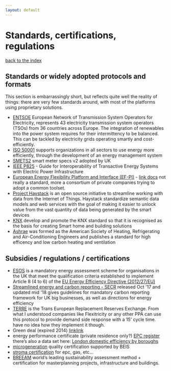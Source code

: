 ```yaml
---
layout: default
---
```


# Standards, certifications, regulations

[back to the index](./)

## Standards or widely adopted protocols and formats

This section is embarrassingly short, but reflects quite well the reality of things: there are very few standards around, with most of the platforms using proprietary solutions.

- [ENTSOE](https://www.entsoe.eu/digital/cim/#data-exchange-standardization) European Network of Transmission System Operators for Electricity, represents 43 electricity transmission system operators (TSOs) from 36 countries across Europe. The integration of renewables into the power system requires for their intermittency to be balanced. This can be tackled by electricity grids operating smartly and cost-efficiently.
- [ISO 50001](https://www.iso.org/iso-50001-energy-management.html) supports organizations in all sectors to use energy more efficiently, through the development of an energy management system
- [SMETS2](https://www.gov.uk/government/consultations/smart-metering-equipment-technical-specifications-second-version) smart meter specs v2 adopted by UK
- [IEEE P825](https://standards.ieee.org/project/825.html) - Guide for Interoperability of Transactive Energy Systems with Electric Power Infrastructure
- [European Energy Flexibility Platform and Interface (EF-PI)](https://flexible-energy.eu/) - [link docs](http://fpai-ci.sensorlab.tno.nl/builds/fpai-documentation/development/html/) not really a standard, more a consortium of private companies trying to adopt a common toolset.
- [Project Haystack](https://project-haystack.org/) is an open source initiative to streamline working with data from the Internet of Things. Haystack standardize semantic data models and web services with the goal of making it easier to unlock value from the vast quantity of data being generated by the smart devices
- [KNX](https://www.knx.org/knx-en/index.php) develop and promote the KNX standard so that it is recognised as the basis for creating Smart home and building solutions
- [Ashrae](https://www.ashrae.org/technical-resources/standards-and-guidelines) was formed as the American Society of Heating, Refrigerating and Air-Conditioning Engineers and publishes a standard for high efficency and low carbon heating and ventilation

## Subsidies / regulations / certifications

- [ESOS](https://www.gov.uk/guidance/energy-savings-opportunity-scheme-esos) is a mandatory energy assessment scheme for organisations in the UK that meet the qualification criteria established to implement Article 8 (4 to 6) of the [EU Energy Efficiency Directive (2012/27/EU)](http://eur-lex.europa.eu/LexUriServ/LexUriServ.do?uri=OJ:L:2012:315:0001:0056:EN:PDF)
- [Streamlined energy and carbon reporting - SECR](https://www.gov.uk/government/consultations/streamlined-energy-and-carbon-reporting) released Oct '17 and updated mid '18 gives guidelines for mandatory carbon reporting framework for UK big businesses, as well as directions for energy efficiency
- [TERRE](https://consultations.entsoe.eu/markets/terre/) is the Trans European Replacement Reserves Exchange. From what I understood companies like Flexitricity or any other PPA can use this protocol to provide demand side response with a 15' cycle time. have no idea how they implement it though.
- Green deal (expired 2014) [link](https://en.wikipedia.org/wiki/The_Green_Deal)[link](https://www.gov.uk/green-deal-energy-saving-measures)
- energy performance certificate (private residence only?) [EPC register](https://www.epcregister.com/reportSearchAddressTerms.html) there’s also a data set here: [London domestic efficiency by boroughs](https://data.london.gov.uk/dataset/domestic-energy-efficiency-ratings-borough)
- [microgeneration](https://www.microgenerationcertification.org/) quality certification supported by BEIS
- [stroma certification](https://www.stroma.com/certification/) for epc, gas, etc...
- [BREEAM](https://www.breeam.com/) world’s leading sustainability assessment method + certification for masterplanning projects, infrastructure and buildings.
